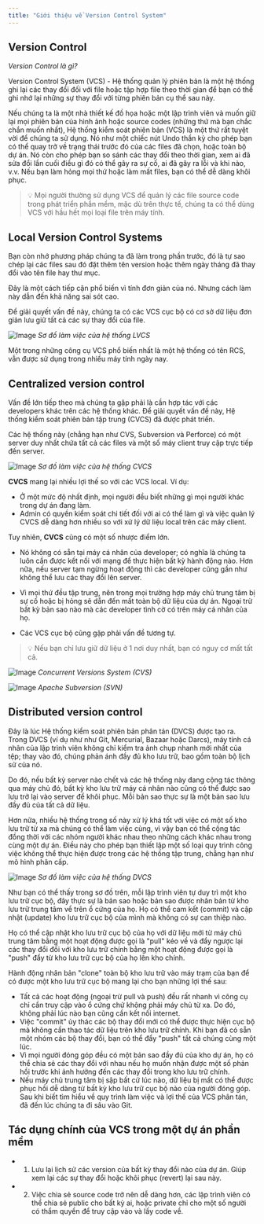 ```yaml
---
title: "Giới thiệu về Version Control System"
---
```


## Version Control

*Version Control là gì?*

Version Control System (VCS) - Hệ thống quản lý phiên bản là một hệ thống ghi lại các thay đổi đối với file hoặc tập hợp file theo thời gian để bạn có thể ghi nhớ lại những sự thay đổi với từng phiên bản cụ thể sau này. 

Nếu chúng ta là một nhà thiết kế đồ họa hoặc một lập trình viên và muốn giữ lại mọi phiên bản của hình ảnh hoặc source codes (những thứ mà bạn chắc chắn muốn nhất), Hệ thống kiểm soát phiên bản (VCS) là một thứ rất tuyệt vời để chúng ta sử dụng. Nó như một chiếc nút Undo thần kỳ cho phép bạn có thể quay trở về trạng thái trước đó của các files đã chọn, hoặc toàn bộ dự án. Nó còn cho phép bạn so sánh các thay đổi theo thời gian, xem ai đã sửa đổi lần cuối điều gì đó có thể gây ra sự cố, ai đã gây ra lỗi và khi nào, v.v. Nếu bạn làm hỏng mọi thứ hoặc làm mất files, bạn có thể dễ dàng khôi phục. 

> 💡 Mọi người thường sử dụng VCS để quản lý các file source code trong phát triển phần mềm, mặc dù trên thực tế, chúng ta có thể dùng VCS với hầu hết mọi loại file trên máy tính.

## Local Version Control Systems

Bạn còn nhớ phương pháp chúng ta đã làm trong phần trước, đó là tự sao chép lại các files sau đó đặt thêm tên version hoặc thêm ngày tháng đã thay đổi vào tên file hay thư mục. 

Đây là một cách tiếp cận phổ biến vì tính đơn giản của nó. Nhưng cách làm này dẫn đến khả năng sai sót cao.

Để giải quyết vấn đề này, chúng ta có các VCS cục bộ có cơ sở dữ liệu đơn giản lưu giữ tất cả các sự thay đổi của file.

![Image](./images/lessons/01-introduction/local-vcs.png)
*Sơ đồ làm việc của hệ thống LVCS*

Một trong những công cụ VCS phổ biến nhất là một hệ thống có tên RCS, vẫn được sử dụng trong nhiều máy tính ngày nay.

## Centralized version control

Vấn đề lớn tiếp theo mà chúng ta gặp phải là cần hợp tác với các developers khác trên các hệ thống khác. Để giải quyết vấn đề này, Hệ thống kiểm soát phiên bản tập trung (CVCS) đã được phát triển. 

Các hệ thống này (chẳng hạn như CVS, Subversion và Perforce) có một server duy nhất chứa tất cả các files và một số máy client truy cập trực tiếp đến server. 

![Image](./images/lessons/01-introduction/central-vcs.png)
*Sơ đồ làm việc của hệ thống CVCS*

**CVCS** mang lại nhiều lợi thế so với các VCS local. Ví dụ: 
- Ở một mức độ nhất định, mọi người đều biết những gì mọi người khác trong dự án đang làm. 
- Admin có quyền kiểm soát chi tiết đối với ai có thể làm gì và việc quản lý CVCS dễ dàng hơn nhiều so với xử lý dữ liệu local trên các máy client.

Tuy nhiên, **CVCS** cũng có một số nhược điểm lớn. 

- Nó không có sẵn tại máy cá nhân của developer; có nghĩa là chúng ta luôn cần được kết nối với mạng để thực hiện bất kỳ hành động nào. Hơn nữa, nếu server tạm ngừng hoạt động thì các developer cũng gần như không thể lưu các thay đổi lên server.

- Vì mọi thứ đều tập trung, nên trong mọi trường hợp máy chủ trung tâm bị sự cố hoặc bị hỏng sẽ dẫn đến mất toàn bộ dữ liệu của dự án. Ngoại trừ bất kỳ bản sao nào mà các developer tình cờ có trên máy cá nhân của họ. 

- Các VCS cục bộ cũng gặp phải vấn đề tương tự.

> 💡 Nếu bạn chỉ lưu giữ dữ liệu ở 1 nơi duy nhất, bạn có nguy cơ mất tất cả.


![Image](./images/lessons/01-introduction/cvs.png)
*Concurrent Versions System (CVS)*


![Image](./images/lessons/01-introduction/svn.png)
*Apache Subversion (SVN)*

## Distributed version control
Đây là lúc Hệ thống kiểm soát phiên bản phân tán (DVCS) được tạo ra. Trong DVCS (ví dụ như như Git, Mercurial, Bazaar hoặc Darcs), máy tính cá nhân của lập trình viên không chỉ kiểm tra ảnh chụp nhanh mới nhất của tệp; thay vào đó, chúng phản ánh đầy đủ kho lưu trữ, bao gồm toàn bộ lịch sử của nó. 

Do đó, nếu bất kỳ server nào chết và các hệ thống này đang cộng tác thông qua máy chủ đó, bất kỳ kho lưu trữ máy cá nhân nào cũng có thể được sao lưu trở lại vào server để khôi phục. Mỗi bản sao thực sự là một bản sao lưu đầy đủ của tất cả dữ liệu.

Hơn nữa, nhiều hệ thống trong số này xử lý khá tốt với việc có một số kho lưu trữ từ xa mà chúng có thể làm việc cùng, vì vậy bạn có thể cộng tác đồng thời với các nhóm người khác nhau theo những cách khác nhau trong cùng một dự án. Điều này cho phép bạn thiết lập một số loại quy trình công việc không thể thực hiện được trong các hệ thống tập trung, chẳng hạn như mô hình phân cấp.

![Image](./images/lessons/01-introduction/distributed-vcs.png)
*Sơ đồ làm việc của hệ thống DVCS*

Như bạn có thể thấy trong sơ đồ trên, mỗi lập trình viên tự duy trì một kho lưu trữ cục bộ, đây thực sự là bản sao hoặc bản sao được nhân bản từ kho lưu trữ trung tâm về trên ổ cứng của họ. Họ có thể cam kết (commit) và cập nhật (update) kho lưu trữ cục bộ của mình mà không có sự can thiệp nào.

Họ có thể cập nhật kho lưu trữ cục bộ của họ với dữ liệu mới từ máy chủ trung tâm bằng một hoạt động được gọi là "pull" kéo về và đẩy ngược lại các thay đổi đối với kho lưu trữ chính bằng một hoạt động được gọi là "push" đẩy từ kho lưu trữ cục bộ của họ lên kho chính.

Hành động nhân bản "clone" toàn bộ kho lưu trữ vào máy trạm của bạn để có được một kho lưu trữ cục bộ mang lại cho bạn những lợi thế sau:
- Tất cả các hoạt động (ngoại trừ pull và push) đều rất nhanh vì công cụ chỉ cần truy cập vào ổ cứng chứ không phải máy chủ từ xa. Do đó, không phải lúc nào bạn cũng cần kết nối internet.
- Việc "commit" ủy thác các bộ thay đổi mới có thể được thực hiện cục bộ mà không cần thao tác dữ liệu trên kho lưu trữ chính. Khi bạn đã có sẵn một nhóm các bộ thay đổi, bạn có thể đẩy "push" tất cả chúng cùng một lúc.
- Vì mọi người đóng góp đều có một bản sao đầy đủ của kho dự án, họ có thể chia sẻ các thay đổi với nhau nếu họ muốn nhận được một số phản hồi trước khi ảnh hưởng đến các thay đổi trong kho lưu trữ chính.
- Nếu máy chủ trung tâm bị sập bất cứ lúc nào, dữ liệu bị mất có thể được phục hồi dễ dàng từ bất kỳ kho lưu trữ cục bộ nào của người đóng góp.
Sau khi biết tìm hiểu về quy trình làm việc và lợi thế của VCS phân tán, đã đến lúc chúng ta đi sâu vào Git.

## Tác dụng chính của VCS trong một dự án phần mềm
- 1. Lưu lại lịch sử các version của bất kỳ thay đổi nào của dự án. Giúp xem lại các sự thay đổi hoặc khôi phục (revert) lại sau này.
- 2. Việc chia sẻ source code trở nên dễ dàng hơn, các lập trình viên có thể chia sẻ public cho bất kỳ ai, hoặc private chỉ cho một số người có thẩm quyền để truy cập vào và lấy code về.